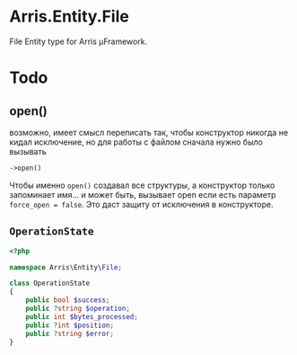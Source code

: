 # Arris.Entity.File

File Entity type for Arris µFramework.

# Todo

## open()

возможно, имеет смысл переписать так, чтобы конструктор никогда не кидал исключение, но для работы с файлом сначала нужно было вызывать
```php 
->open()
```
Чтобы именно `open()` создавал все структуры, а конструктор только запоминает имя... и может быть, вызывает open если есть параметр
`force_open = false`. Это даст защиту от исключения в конструкторе.

## `OperationState`

```php
<?php

namespace Arris\Entity\File;

class OperationState
{
    public bool $success;
    public ?string $operation;
    public int $bytes_processed;
    public ?int $position;
    public ?string $error;
}
```
